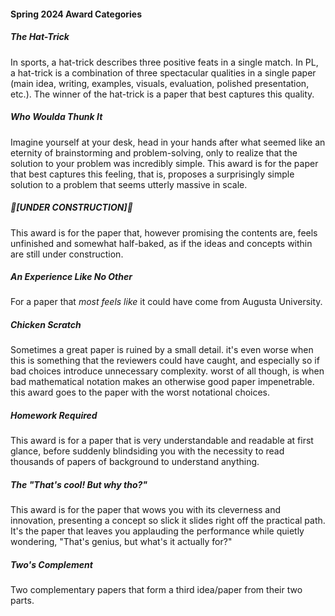 #### Spring 2024 Award Categories

##### The Hat-Trick

In sports, a hat-trick describes three positive feats in a single match. In PL, a hat-trick is a combination of three spectacular qualities in a single paper (main idea, writing, examples, visuals, evaluation, polished presentation, etc.). The winner of the hat-trick is a paper that best captures this quality.

##### Who Woulda Thunk It

Imagine yourself at your desk, head in your hands after what seemed like an eternity of brainstorming and problem-solving, only to realize that the solution to your problem was incredibly simple. This award is for the paper that best captures this feeling, that is, proposes a surprisingly simple solution to a problem that seems utterly massive in scale.

##### 🚧[UNDER CONSTRUCTION]🚧

This award is for the paper that, however promising the contents are, feels unfinished and somewhat half-baked, as if the ideas and concepts within are still under construction.

##### An Experience Like No Other

For a paper that _most feels like_ it could have come from Augusta University.

##### Chicken Scratch

Sometimes a great paper is ruined by a small detail. it's even worse when this is something that the reviewers could have caught, and especially so if bad choices introduce unnecessary complexity. worst of all though, is when bad mathematical notation makes an otherwise good paper impenetrable. this award goes to the paper with the worst notational choices.

##### Homework Required

This award is for a paper that is very understandable and readable at first glance, before suddenly blindsiding you with the necessity to read thousands of papers of background to understand anything.

##### The "That's cool! But why tho?"

This award is for the paper that wows you with its cleverness and innovation, presenting a concept so slick it slides right off the practical path. It's the paper that leaves you applauding the performance while quietly wondering, "That's genius, but what's it actually for?"

##### Two's Complement

Two complementary papers that form a third idea/paper from their two parts.
